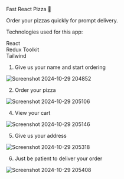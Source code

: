 Fast React Pizza 🍕

Order your pizzas quickly for prompt delivery.

Technologies used for this app:

React  
Redux Toolkit  
Tailwind 



1) Give us your name and start ordering

![Screenshot 2024-10-29 204852](https://github.com/user-attachments/assets/d1f89840-26f1-4c99-ae52-396e32b3d4c1)

2) Order your pizza

![Screenshot 2024-10-29 205106](https://github.com/user-attachments/assets/f7e87f7b-a349-4f33-8eff-435df2b2177b)

4) View your cart 

![Screenshot 2024-10-29 205146](https://github.com/user-attachments/assets/e4eefaa0-8152-4896-a471-ba9d25e35614)

5) Give us your address 

![Screenshot 2024-10-29 205318](https://github.com/user-attachments/assets/84195678-0fb2-4215-9d3b-17c7816c858e)

6) Just be patient to deliver your order 

![Screenshot 2024-10-29 205408](https://github.com/user-attachments/assets/6c865a65-9780-4dbb-9333-746dc87af234)

